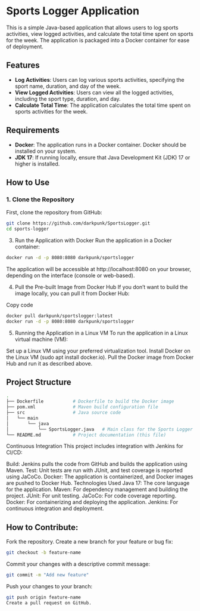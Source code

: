 # Sports Logger Application

This is a simple Java-based application that allows users to log sports activities, view logged activities, and calculate the total time spent on sports for the week. The application is packaged into a Docker container for ease of deployment.

## Features

- **Log Activities**: Users can log various sports activities, specifying the sport name, duration, and day of the week.
- **View Logged Activities**: Users can view all the logged activities, including the sport type, duration, and day.
- **Calculate Total Time**: The application calculates the total time spent on sports activities for the week.

## Requirements

- **Docker**: The application runs in a Docker container. Docker should be installed on your system.
- **JDK 17**: If running locally, ensure that Java Development Kit (JDK) 17 or higher is installed.

## How to Use

### 1. Clone the Repository

First, clone the repository from GitHub:

```bash
git clone https://github.com/darkpunk/SportsLogger.git
cd sports-logger
```

3. Run the Application with Docker
Run the application in a Docker container:

```bash
docker run -d -p 8080:8080 darkpunk/sportslogger
```
The application will be accessible at http://localhost:8080 on your browser, depending on the interface (console or web-based).

4. Pull the Pre-built Image from Docker Hub
If you don’t want to build the image locally, you can pull it from Docker Hub:


Copy code
```bash
docker pull darkpunk/sportslogger:latest
docker run -d -p 8080:8080 darkpunk/sportslogger
```

5. Running the Application in a Linux VM
To run the application in a Linux virtual machine (VM):

Set up a Linux VM using your preferred virtualization tool.
Install Docker on the Linux VM (sudo apt install docker.io).
Pull the Docker image from Docker Hub and run it as described above.

## Project Structure
```bash
.
├── Dockerfile           # Dockerfile to build the Docker image
├── pom.xml              # Maven build configuration file
├── src                  # Java source code
│   └── main
│       └── java
│           └── SportsLogger.java   # Main class for the Sports Logger application
└── README.md            # Project documentation (this file)
```

Continuous Integration
This project includes integration with Jenkins for CI/CD:

Build: Jenkins pulls the code from GitHub and builds the application using Maven.
Test: Unit tests are run with JUnit, and test coverage is reported using JaCoCo.
Docker: The application is containerized, and Docker images are pushed to Docker Hub.
Technologies Used
Java 17: The core language for the application.
Maven: For dependency management and building the project.
JUnit: For unit testing.
JaCoCo: For code coverage reporting.
Docker: For containerizing and deploying the application.
Jenkins: For continuous integration and deployment.


## How to Contribute:

Fork the repository.
Create a new branch for your feature or bug fix:

```bash
git checkout -b feature-name
```

Commit your changes with a descriptive commit message:

```bash
git commit -m "Add new feature"
```

Push your changes to your branch:

```bash
git push origin feature-name
Create a pull request on GitHub.
```
